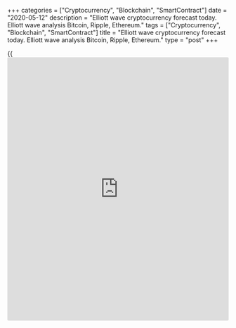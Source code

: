 +++
categories = ["Cryptocurrency", "Blockchain", "SmartContract"]
date = "2020-05-12"
description = "Elliott wave cryptocurrency forecast today. Elliott wave analysis Bitcoin, Ripple, Ethereum."
tags = ["Cryptocurrency", "Blockchain", "SmartContract"]
title = "Elliott wave cryptocurrency forecast today. Elliott wave analysis Bitcoin, Ripple, Ethereum."
type = "post"
+++

{{<iframe id="large-banner" src="https://www.bounty.group/#slide=18.0" width="100%" height="600" scrolling="no" style="border: 0px solid rgb(216, 221, 230); border-radius: 3px;">}}

May 12, 2020

May 12, 2020

Elliott wave [daily](https://www.fintecher.org/2020/03/03/forex-trading-daily-strategy/) forecast for Bitcoin, Ripple and EthereumRoman Onegin

## Elliott wave forecast for BTCUSD, ETHUSD, XRPUSD for today

###  **Elliott wave[BTCUSD][1] analysis**

![LiteForex: Elliott wave cryptocurrency forecast today. Elliott wave
analysis Bitcoin, Ripple, Ethereum.][2]

After the deep corrective wave B completed as a large double zigzag, the
market has started forming a new downtrend. There is now developing the
bear impulse wave, namely its first segment. There has completed the
down impulse wave [1], and the upward correction [2] is now developing.
The price could be rising in the correction to a level around 9398 in
the next few days. After that, the market will turn down and continue
declining as it is outlined in the chart.

* * *

###  **Elliott wave[XRPUSD][3] analysis**

![LiteForex: Elliott wave cryptocurrency forecast today. Elliott wave
analysis Bitcoin, Ripple, Ethereum.][4]

Like in the previous situation, the XRPUSD market has completed the
upward corrective wave B as a triple zigzag. There is now developing a
new downtrend. There have completed the sub-waves [1] and [2], and the
sub-waves of a smaller degree, (1) and (2). There is currently unfolding
the initial part of the third wave, it is the upward correction 2 that
may complete as simple zigzag [a]-[b]-[c]. The price should be rising in
impulse [c] to a level of 0.206 soon as it is outlined in the chart.

* * *

###  **Elliott wave[ETHUSD][5] analysis**

![LiteForex: Elliott wave cryptocurrency forecast today. Elliott wave
analysis Bitcoin, Ripple, Ethereum.][6]

The ETHUSD market has completed a long upward corrective wave 4 that is
a triple zigzag. There is now developing the final fifth wave that
should conclude the global bear impulse. The first two small sub-waves
have completed, and there is now developing the initial part of the
third wave, where the bear impulse (1) is complete and a small bullish
correction (2) is now developing. The price is likely to be rising to a
level 198.20, after that, the market will turn down and continue
declining as it is outlined in the chart.

* * *

P.S. Did you like my article? Share it in social networks: it will be
the best “thank you" :)

Ask me questions and comment below. I’ll be glad to answer your
questions and give necessary explanations.

 **Useful links:**

  * I recommend trying to trade with a reliable broker [here][7]. The system allows you to trade by yourself or copy successful traders from all across the globe.
  * Use my promo-code BLOG for getting deposit bonus 50% on LiteForex platform. Just enter this code in the appropriate field while [depositing][8] your trading account.
  * Telegram channel with high-quality analytics, Forex reviews, training articles, and other useful things for traders <t.me/liteforex>

![Elliott wave [daily](https://www.fintecher.org/2020/03/03/forex-trading-daily-strategy/) forecast for Bitcoin, Ripple and Ethereum][9]

The content of this article reflects the author’s opinion and does not
necessarily reflect the official position of LiteForex. The material
published on this page is provided for informational purposes only and
should not be considered as the provision of investment advice for the
purposes of Directive 2004/39/EC.

Rate this article:

{{value}}

( {{count}} {{title}} )

   1. my.liteforex.com/trading/chart?symbol=BTCUSD
   2. cdn.liteforex.com/cache/uploads/blog_post/wave-analysis-crypto/12-05-2020/BTCUSDH2.png?w=30&s=af8fde9893d079cf8a10a2344210233c
   3. my.liteforex.com/trading/chart?symbol=XRPUSD
   4. cdn.liteforex.com/cache/uploads/blog_post/wave-analysis-crypto/12-05-2020/XRPUSDH2.png?w=30&s=3dd32d984f6eeec611eb53a6478c8457
   5. my.liteforex.com/trading/chart?symbol=ETHUSD
   6. cdn.liteforex.com/cache/uploads/blog_post/wave-analysis-crypto/12-05-2020/ETHUSDH2.png?w=30&s=b50589c1e2377256f93fa39c198fc618
   7. my.liteforex.com/?category=analysts-opinions&slug=elliott-wave-[daily](https://www.fintecher.org/2020/03/03/forex-trading-daily-strategy/)-forecast-for-[bitcoin](https://www.letsplayfx.com/blog/forex-for-bitcoin/)-ripple-and-[Ethereum](https://www.playgroundfx.com/blog/the-creator-of-ethereum/)-2020-05-12&openPopup=%2Fregistration%2Fpopup&utm_source=blog&utm_medium=article&utm_campaign=bonus
   8. my.liteforex.com/deposit/?category=analysts-opinions&slug=elliott-wave-[daily](https://www.fintecher.org/2020/03/03/forex-trading-daily-strategy/)-forecast-for-[bitcoin](https://www.letsplayfx.com/blog/forex-for-bitcoin/)-ripple-and-[Ethereum](https://www.playgroundfx.com/blog/the-creator-of-ethereum/)-2020-05-12&promo_code=BLOG&utm_source=blog&utm_medium=article&utm_campaign=bonus
   9. cdn.liteforex.com/cache/uploads/blog_post/wave-analysis-crypto/12-05-2020/[BTC](https://www.playgroundfx.com/blog/who-is-the-creator-of-bitcoin/)-eth-xrp-12-05-2020-wave-analysis.png?q=75&w=1000&s=7e0e66adf15666d19587ff42da7abfa6